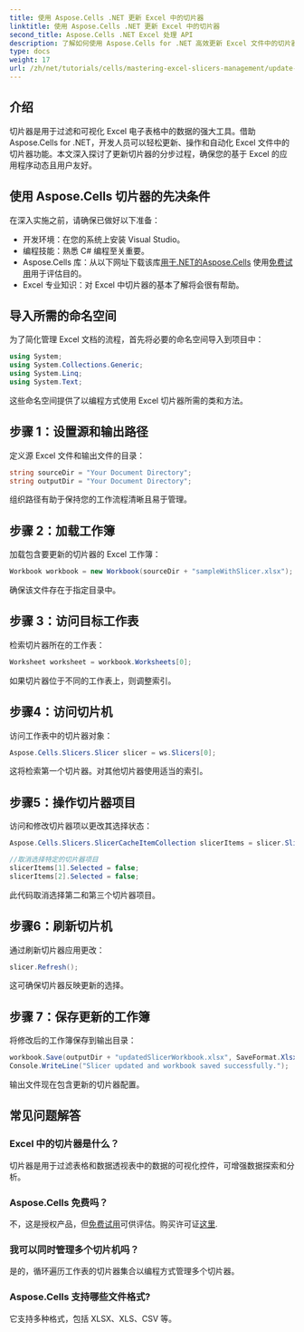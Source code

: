 ```yaml
---
title: 使用 Aspose.Cells .NET 更新 Excel 中的切片器
linktitle: 使用 Aspose.Cells .NET 更新 Excel 中的切片器
second_title: Aspose.Cells .NET Excel 处理 API
description: 了解如何使用 Aspose.Cells for .NET 高效更新 Excel 文件中的切片器。本综合指南将引导您完成每个步骤。
type: docs
weight: 17
url: /zh/net/tutorials/cells/mastering-excel-slicers-management/update-slicers-in-excel/
---
```

## 介绍

切片器是用于过滤和可视化 Excel 电子表格中的数据的强大工具。借助 Aspose.Cells for .NET，开发人员可以轻松更新、操作和自动化 Excel 文件中的切片器功能。本文深入探讨了更新切片器的分步过程，确保您的基于 Excel 的应用程序动态且用户友好。

## 使用 Aspose.Cells 切片器的先决条件

在深入实施之前，请确保已做好以下准备：

- 开发环境：在您的系统上安装 Visual Studio。
- 编程技能：熟悉 C# 编程至关重要。
- Aspose.Cells 库：从以下网址下载该库[用于.NET的Aspose.Cells](https://releases.aspose.com/cells/net/) 使用[免费试用](https://releases.aspose.com/)用于评估目的。
- Excel 专业知识：对 Excel 中切片器的基本了解将会很有帮助。

## 导入所需的命名空间

为了简化管理 Excel 文档的流程，首先将必要的命名空间导入到项目中：

```csharp
using System;
using System.Collections.Generic;
using System.Linq;
using System.Text;
```

这些命名空间提供了以编程方式使用 Excel 切片器所需的类和方法。

## 步骤 1：设置源和输出路径

定义源 Excel 文件和输出文件的目录：

```csharp
string sourceDir = "Your Document Directory";
string outputDir = "Your Document Directory";
```

组织路径有助于保持您的工作流程清晰且易于管理。

## 步骤 2：加载工作簿

加载包含要更新的切片器的 Excel 工作簿：

```csharp
Workbook workbook = new Workbook(sourceDir + "sampleWithSlicer.xlsx");
```

确保该文件存在于指定目录中。

## 步骤 3：访问目标工作表

检索切片器所在的工作表：

```csharp
Worksheet worksheet = workbook.Worksheets[0];
```

如果切片器位于不同的工作表上，则调整索引。

## 步骤4：访问切片机

访问工作表中的切片器对象：

```csharp
Aspose.Cells.Slicers.Slicer slicer = ws.Slicers[0];
```

这将检索第一个切片器。对其他切片器使用适当的索引。

## 步骤5：操作切片器项目

访问和修改切片器项以更改其选择状态：

```csharp
Aspose.Cells.Slicers.SlicerCacheItemCollection slicerItems = slicer.SlicerCache.SlicerCacheItems;

//取消选择特定的切片器项目
slicerItems[1].Selected = false;
slicerItems[2].Selected = false;
```

此代码取消选择第二和第三个切片器项目。

## 步骤6：刷新切片机

通过刷新切片器应用更改：

```csharp
slicer.Refresh();
```

这可确保切片器反映更新的选择。

## 步骤 7：保存更新的工作簿

将修改后的工作簿保存到输出目录：

```csharp
workbook.Save(outputDir + "updatedSlicerWorkbook.xlsx", SaveFormat.Xlsx);
Console.WriteLine("Slicer updated and workbook saved successfully.");
```

输出文件现在包含更新的切片器配置。

## 常见问题解答

### Excel 中的切片器是什么？

切片器是用于过滤表格和数据透视表中的数据的可视化控件，可增强数据探索和分析。

### Aspose.Cells 免费吗？

不，这是授权产品，但[免费试用](https://releases.aspose.com/)可供评估。购买许可证[这里](https://purchase.aspose.com/buy).

### 我可以同时管理多个切片机吗？

是的，循环遍历工作表的切片器集合以编程方式管理多个切片器。

### Aspose.Cells 支持哪些文件格式?

它支持多种格式，包括 XLSX、XLS、CSV 等。